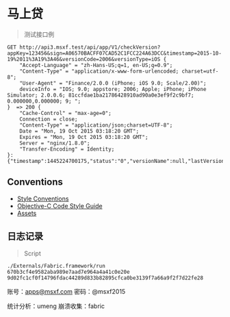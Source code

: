# 马上贷

> 测试接口例

    GET http://api3.msxf.test/api/app/V1/checkVersion?appKey=123456&sign=A06570BACFF07CAD52C1FCC224A63DCC&timestamp=2015-10-19%2011%3A19%3A46&versionCode=2006&versionType=iOS {
        "Accept-Language" = "zh-Hans-US;q=1, en-US;q=0.9";
        "Content-Type" = "application/x-www-form-urlencoded; charset=utf-8";
        "User-Agent" = "Finance/2.0.0 (iPhone; iOS 9.0; Scale/2.00)";
        deviceInfo = "IOS; 9.0; appstore; 2006; Apple; iPhone; iPhone Simulator; 2.0.0.6; 81ccfdae1ba21786428910ad90a0e3ef9f2c9bf7; 0.000000,0.000000; 9; ";
    }  => 200 {
        "Cache-Control" = "max-age=0";
        Connection = close;
        "Content-Type" = "application/json;charset=UTF-8";
        Date = "Mon, 19 Oct 2015 03:18:20 GMT";
        Expires = "Mon, 19 Oct 2015 03:18:20 GMT";
        Server = "nginx/1.8.0";
        "Transfer-Encoding" = Identity;
    }:
    {"timestamp":1445224700175,"status":"0","versionName":null,"lastVersion":null,"lastVersionDescription":null,"updateUrl":null}

## Conventions

- [Style Conventions](./Documentation/style-conventions.md)
- [Objective-C Code Style Guide](./Documentation/objective-c-style-guide.md)
- [Assets](./Documentation/assets.md)

## 日志记录

> Script

    ./Externals/Fabric.framework/run 670b3cf4e9582aba989e7aad7e964a4a41c0e20e 9d02fc1cf0f14796fdac44289d833b82895cfca0be3139f7a66a9f2f7d22fe28

账号：apps@msxf.com
密码：@msxf2015

统计分析：umeng
崩溃收集：fabric
